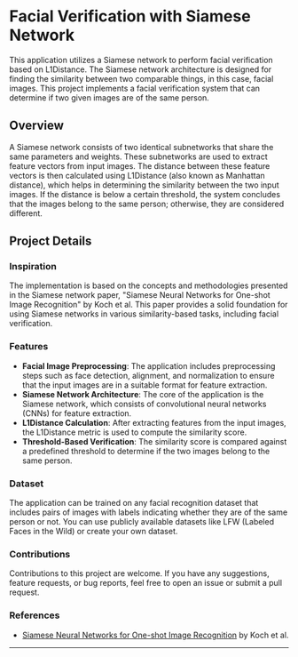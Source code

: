 
# Facial Verification with Siamese Network

This application utilizes a Siamese network to perform facial verification based on L1Distance. The Siamese network architecture is designed for finding the similarity between two comparable things, in this case, facial images. This project implements a facial verification system that can determine if two given images are of the same person.

## Overview

A Siamese network consists of two identical subnetworks that share the same parameters and weights. These subnetworks are used to extract feature vectors from input images. The distance between these feature vectors is then calculated using L1Distance (also known as Manhattan distance), which helps in determining the similarity between the two input images. If the distance is below a certain threshold, the system concludes that the images belong to the same person; otherwise, they are considered different.

## Project Details

### Inspiration

The implementation is based on the concepts and methodologies presented in the Siamese network paper, "Siamese Neural Networks for One-shot Image Recognition" by Koch et al. This paper provides a solid foundation for using Siamese networks in various similarity-based tasks, including facial verification.

### Features

- **Facial Image Preprocessing**: The application includes preprocessing steps such as face detection, alignment, and normalization to ensure that the input images are in a suitable format for feature extraction.
- **Siamese Network Architecture**: The core of the application is the Siamese network, which consists of convolutional neural networks (CNNs) for feature extraction.
- **L1Distance Calculation**: After extracting features from the input images, the L1Distance metric is used to compute the similarity score.
- **Threshold-Based Verification**: The similarity score is compared against a predefined threshold to determine if the two images belong to the same person.



### Dataset

The application can be trained on any facial recognition dataset that includes pairs of images with labels indicating whether they are of the same person or not. You can use publicly available datasets like LFW (Labeled Faces in the Wild) or create your own dataset.

### Contributions

Contributions to this project are welcome. If you have any suggestions, feature requests, or bug reports, feel free to open an issue or submit a pull request.

### References

- [Siamese Neural Networks for One-shot Image Recognition](https://www.cs.cmu.edu/~rsalakhu/papers/oneshot1.pdf) by Koch et al.

---

